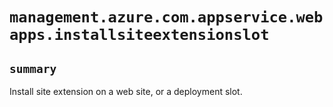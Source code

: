 # `management.azure.com.appservice.webapps.installsiteextensionslot`

## `summary`
Install site extension on a web site, or a deployment slot.


